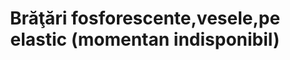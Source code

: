 ---
layout: post
title: "Brăţări fosforescente,vesele,pe elastic (momentan indisponibil)"
description: "Brăţări fosforescente,vesele, pe elastic."
img: "/assets/img/bratari-fosforescente-vesele-1.jpg"
img2: "/assets/img/bratari-fosforescente-vesele-2.jpg"
colors: "diverse"
price: "8.00 RON/buc"
vertical: true
---